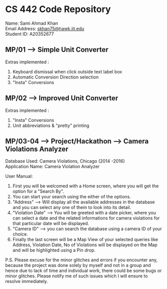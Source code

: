 # CS 442 Code Repository

Name: Sami Ahmad Khan   
Email Address: skhan75@hawk.iit.edu  
Student ID: A20352677   

## MP/01 --> Simple Unit Converter

Extras implemented :      

1. Keyboard dismissal when click outside text label box   
2. Automatic Conversion Direction selection   
3. "Insta" Conversions

## MP/02 -->  Improved Unit Converter

Extras implemented :

1. "Insta" Conversions
2. Unit abbreviations & "pretty" printing

## MP/03-04 --> Project/Hackathon --> Camera Violations Analyzer

Database Used: Camera Violations, Chicago (2014 -2016)  
Application Name: Camera Violation Analyzer  

User Manual:

1. First you will be welcomed with a Home screen, where you will get the option for a "Search By".
2. You can start your search using the either of the options.
3. "Address" --> Will display all the available addresses in the database and you can select any one of them to look into its detail.
4. "Violation Date" --> You will be greeted with a date picker, where you can select a date and the related informations for camera violations for that particular date will be displayed.
5. "Camera ID" --> you can search the database using a camera ID of your choice.
6. Finally the last screen will be a Map View of your selected queries like Address, Violation Date, No of Violations will be displayed on the Map and will be highlighted using a Pin drop.

P.S. Please excuse for the minor glitches and errors if you encounter any, because the project was done solely by myself and not in a group and hence due to lack of time and individual work, there could be some bugs or minor glitches. Please notify me of such issues which I will ensure to resolve immediately.